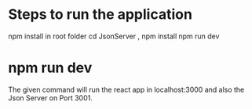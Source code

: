 # Steps to run the application

npm install in root folder
cd JsonServer , npm install
npm run dev 

# npm run dev

The given command will run the react app in localhost:3000 and also the Json Server on Port 3001.
